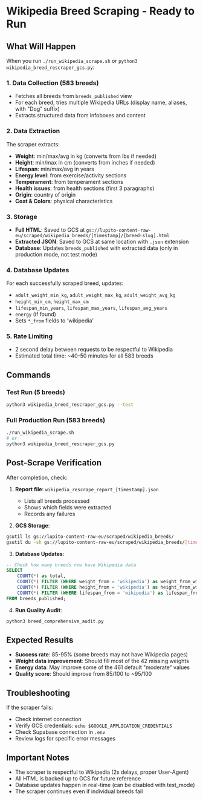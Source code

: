 # Wikipedia Breed Scraping - Ready to Run

## What Will Happen

When you run `./run_wikipedia_scrape.sh` or `python3 wikipedia_breed_rescraper_gcs.py`:

### 1. Data Collection (583 breeds)
- Fetches all breeds from `breeds_published` view
- For each breed, tries multiple Wikipedia URLs (display name, aliases, with "Dog" suffix)
- Extracts structured data from infoboxes and content

### 2. Data Extraction
The scraper extracts:
- **Weight**: min/max/avg in kg (converts from lbs if needed)
- **Height**: min/max in cm (converts from inches if needed)
- **Lifespan**: min/max/avg in years
- **Energy level**: from exercise/activity sections
- **Temperament**: from temperament sections
- **Health issues**: from health sections (first 3 paragraphs)
- **Origin**: country of origin
- **Coat & Colors**: physical characteristics

### 3. Storage
- **Full HTML**: Saved to GCS at `gs://lupito-content-raw-eu/scraped/wikipedia_breeds/[timestamp]/[breed-slug].html`
- **Extracted JSON**: Saved to GCS at same location with `.json` extension
- **Database**: Updates `breeds_published` with extracted data (only in production mode, not test mode)

### 4. Database Updates
For each successfully scraped breed, updates:
- `adult_weight_min_kg`, `adult_weight_max_kg`, `adult_weight_avg_kg`
- `height_min_cm`, `height_max_cm`
- `lifespan_min_years`, `lifespan_max_years`, `lifespan_avg_years`
- `energy` (if found)
- Sets `*_from` fields to 'wikipedia'

### 5. Rate Limiting
- 2 second delay between requests to be respectful to Wikipedia
- Estimated total time: ~40-50 minutes for all 583 breeds

## Commands

### Test Run (5 breeds)
```bash
python3 wikipedia_breed_rescraper_gcs.py --test
```

### Full Production Run (583 breeds)
```bash
./run_wikipedia_scrape.sh
# or
python3 wikipedia_breed_rescraper_gcs.py
```

## Post-Scrape Verification

After completion, check:

1. **Report file**: `wikipedia_rescrape_report_[timestamp].json`
   - Lists all breeds processed
   - Shows which fields were extracted
   - Records any failures

2. **GCS Storage**:
```bash
gsutil ls gs://lupito-content-raw-eu/scraped/wikipedia_breeds/
gsutil du -sh gs://lupito-content-raw-eu/scraped/wikipedia_breeds/[timestamp]/
```

3. **Database Updates**:
```sql
-- Check how many breeds now have Wikipedia data
SELECT
    COUNT(*) as total,
    COUNT(*) FILTER (WHERE weight_from = 'wikipedia') as weight_from_wiki,
    COUNT(*) FILTER (WHERE height_from = 'wikipedia') as height_from_wiki,
    COUNT(*) FILTER (WHERE lifespan_from = 'wikipedia') as lifespan_from_wiki
FROM breeds_published;
```

4. **Run Quality Audit**:
```bash
python3 breed_comprehensive_audit.py
```

## Expected Results

- **Success rate**: 85-95% (some breeds may not have Wikipedia pages)
- **Weight data improvement**: Should fill most of the 42 missing weights
- **Energy data**: May improve some of the 461 default "moderate" values
- **Quality score**: Should improve from 85/100 to ~95/100

## Troubleshooting

If the scraper fails:
- Check internet connection
- Verify GCS credentials: `echo $GOOGLE_APPLICATION_CREDENTIALS`
- Check Supabase connection in `.env`
- Review logs for specific error messages

## Important Notes

- The scraper is respectful to Wikipedia (2s delays, proper User-Agent)
- All HTML is backed up to GCS for future reference
- Database updates happen in real-time (can be disabled with test_mode)
- The scraper continues even if individual breeds fail